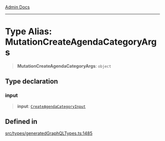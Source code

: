 [Admin Docs](/)

***

# Type Alias: MutationCreateAgendaCategoryArgs

> **MutationCreateAgendaCategoryArgs**: `object`

## Type declaration

### input

> **input**: [`CreateAgendaCategoryInput`](CreateAgendaCategoryInput.md)

## Defined in

[src/types/generatedGraphQLTypes.ts:1485](https://github.com/Suyash878/talawa-api/blob/cfd688207611ba245c99edd8dbaccb2cdbf6a043/src/types/generatedGraphQLTypes.ts#L1485)
